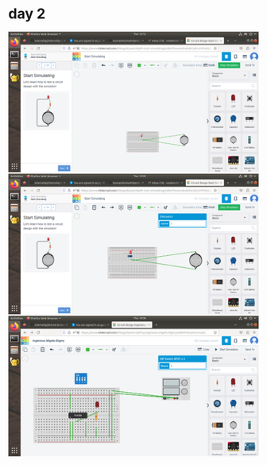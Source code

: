 # day 2
![no loading](https://github.com/vivek445566123/internship/blob/main/Screenshot%20from%202023-05-09%2012-12-06.png)
![no loading](https://github.com/vivek445566123/internship/blob/main/Screenshot%20from%202023-05-09%2012-32-41.png)
![no loading](https://github.com/vivek445566123/internship/blob/main/Screenshot%20from%202023-05-11%2010-38-55.png)

